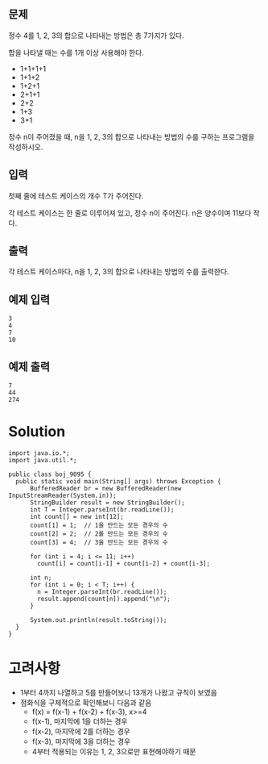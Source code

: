 ## 문제
정수 4를 1, 2, 3의 합으로 나타내는 방법은 총 7가지가 있다. 

합을 나타낼 때는 수를 1개 이상 사용해야 한다.
- 1+1+1+1
- 1+1+2
- 1+2+1
- 2+1+1
- 2+2
- 1+3
- 3+1

정수 n이 주어졌을 때, n을 1, 2, 3의 합으로 나타내는 방법의 수를 구하는 프로그램을 작성하시오.

## 입력
첫째 줄에 테스트 케이스의 개수 T가 주어진다. 

각 테스트 케이스는 한 줄로 이루어져 있고, 정수 n이 주어진다. n은 양수이며 11보다 작다.

## 출력
각 테스트 케이스마다, n을 1, 2, 3의 합으로 나타내는 방법의 수를 출력한다.

## 예제 입력
```
3
4
7
10
```

## 예제 출력
```
7
44
274
```

# Solution
```
import java.io.*;
import java.util.*;

public class boj_9095 {
  public static void main(String[] args) throws Exception {
      BufferedReader br = new BufferedReader(new InputStreamReader(System.in));
      StringBuilder result = new StringBuilder();
      int T = Integer.parseInt(br.readLine());
      int count[] = new int[12];
      count[1] = 1;  // 1을 만드는 모든 경우의 수
      count[2] = 2;  // 2를 만드는 모든 경우의 수
      count[3] = 4;  // 3을 만드는 모든 경우의 수

      for (int i = 4; i <= 11; i++)
        count[i] = count[i-1] + count[i-2] + count[i-3];

      int n;
      for (int i = 0; i < T; i++) {
        n = Integer.parseInt(br.readLine());
        result.append(count[n]).append("\n");
      }

      System.out.println(result.toString());
  }
}
```

# 고려사항
- 1부터 4까지 나열하고 5를 만들어보니 13개가 나왔고 규칙이 보였음
- 점화식을 구체적으로 확인해보니 다음과 같음
  - f(x) = f(x-1) + f(x-2) + f(x-3), x>=4
  - f(x-1), 마지막에 1을 더하는 경우
  - f(x-2), 마지막에 2를 더하는 경우
  - f(x-3), 마지막에 3을 더하는 경우
  - 4부터 적용되는 이유는 1, 2, 3으로만 표현해야하기 때문
